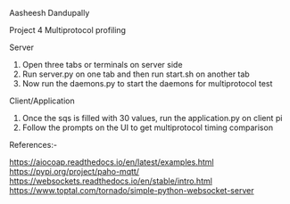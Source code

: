 Aasheesh Dandupally

Project 4 Multiprotocol profiling

Server
1) Open three tabs or terminals on server side
2) Run server.py on one tab and then run start.sh on another tab
3) Now run the daemons.py to start the daemons for multiprotocol test

Client/Application

1) Once the sqs is filled with 30 values, run the application.py on client pi
2) Follow the prompts on the UI to get multiprotocol timing comparison


References:-

https://aiocoap.readthedocs.io/en/latest/examples.html
https://pypi.org/project/paho-mqtt/
https://websockets.readthedocs.io/en/stable/intro.html
https://www.toptal.com/tornado/simple-python-websocket-server

